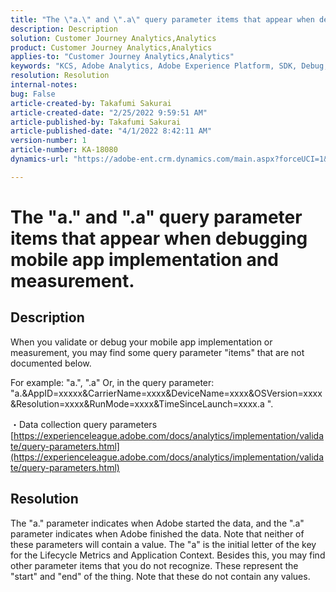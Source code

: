 ```yaml
---
title: "The \"a.\" and \".a\" query parameter items that appear when debugging mobile app implementation and measurement."
description: Description
solution: Customer Journey Analytics,Analytics
product: Customer Journey Analytics,Analytics
applies-to: "Customer Journey Analytics,Analytics"
keywords: "KCS, Adobe Analytics, Adobe Experience Platform, SDK, Debug, Query Parameters"
resolution: Resolution
internal-notes: 
bug: False
article-created-by: Takafumi Sakurai
article-created-date: "2/25/2022 9:59:51 AM"
article-published-by: Takafumi Sakurai
article-published-date: "4/1/2022 8:42:11 AM"
version-number: 1
article-number: KA-18080
dynamics-url: "https://adobe-ent.crm.dynamics.com/main.aspx?forceUCI=1&pagetype=entityrecord&etn=knowledgearticle&id=8e2808ab-2196-ec11-b400-000d3a58ba2e"

---
```

# The "a." and ".a" query parameter items that appear when debugging mobile app implementation and measurement.

## Description


When you validate or debug your mobile app implementation or measurement, you may find some query parameter "items" that are not documented below.

For example: "a.", ".a" Or, in the query parameter: "a.&AppID=xxxxx&CarrierName=xxxx&DeviceName=xxxx&OSVersion=xxxx&Resolution=xxxx&RunMode=xxxx&TimeSinceLaunch=xxxx.a ".

・Data collection query parameters
[https://experienceleague.adobe.com/docs/analytics/implementation/validate/query-parameters.html](https://experienceleague.adobe.com/docs/analytics/implementation/validate/query-parameters.html)




## Resolution


The "a." parameter indicates when Adobe started the data, and the ".a" parameter indicates when Adobe finished the data. Note that neither of these parameters will contain a value. The "a" is the initial letter of the key for the Lifecycle Metrics and Application Context. Besides this, you may find other parameter items that you do not recognize. These represent the "start" and "end" of the thing. Note that these do not contain any values.
